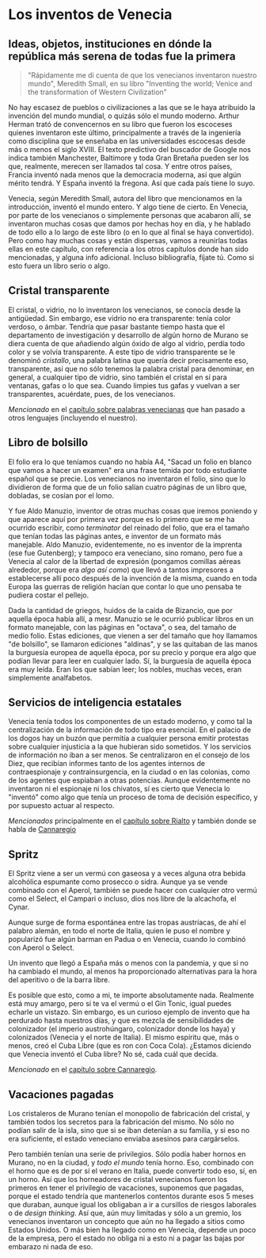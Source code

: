 # Los inventos de Venecia
## Ideas, objetos, instituciones en dónde la república más serena de todas fue la primera

> "Rápidamente me di cuenta de que los venecianos inventaron nuestro mundo",
> Meredith Small, en su libro "Inventing the world; Venice and the
> transformation of Western Civilization"

No hay escasez de pueblos o civilizaciones a las que se le haya atribuido la
invención del mundo mundial, o quizás sólo el mundo moderno. Arthur Herman trató
de convencernos en su libro que fueron los escoceses quienes inventaron este
último, principalmente a través de la ingeniería como disciplina que se enseñaba
en las universidades escocesas desde más o menos el siglo XVIII. El texto
predictivo del buscador de Google nos indica también Manchester, Baltimore y
toda Gran Bretaña pueden ser los que, realmente, merecen ser llamados tal
cosa. Y entre otros países, Francia inventó nada menos que la democracia
moderna, así que algún mérito tendrá. Y España inventó la fregona. Así que cada
país tiene lo suyo.

Venecia, según Meredith Small, autora del libro que mencionamos en la
introducción, inventó el mundo entero. Y algo tiene de cierto. En Venecia, por
parte de los venecianos o simplemente personas que acabaron allí, se inventaron
muchas cosas que damos por hechas hoy en día, y he hablado de todo ello a lo
largo de este libro (o en lo que al final se haya convertido). Pero como hay
muchas cosas y están dispersas, vamos a reunirlas todas ellas en este capítulo,
con referencia a los otros capítulos donde han sido mencionadas, y alguna info
adicional. Incluso bibliografía, fíjate tú. Como si esto fuera un libro serio o
algo.


## Cristal transparente

El cristal, o vidrio, no lo inventaron los venecianos, se conocía
desde la antigüedad. Sin embargo, ese vidrio no era transparente:
tenía color verdoso, o ámbar. Tendría que pasar bastante tiempo hasta que el departamento de investigación y desarrollo de algún horno de Murano se diera cuenta de que añadiendo algún óxido de algo al vidrio, perdía todo color y se volvía transparente. A este tipo de vidrio transparente se le denominó *cristallo*, una palabra latina que quería decir precisamente eso, transparente, así que no sólo tenemos la palabra cristal para denominar, en general, a cualquier tipo de vidrio, sino también el cristal en sí para ventanas, gafas o lo que sea. Cuando limpies tus gafas y vuelvan a ser transparentes, acuérdate, pues, de los venecianos.

*Mencionado* en el [capítulo sobre palabras venecianas](09.Idioma.md) que han pasado a otros lenguajes (incluyendo el nuestro).

## Libro de bolsillo

El folio era lo que teníamos cuando no había A4, "Sacad un folio en blanco que vamos a hacer un examen" era una frase temida por todo estudiante español que se precie. Los venecianos no inventaron el folio, sino que lo dividieron de forma que de un folio salían cuatro páginas de un libro que, dobladas, se cosían por el lomo.

Y fue Aldo Manuzio, inventor de otras muchas cosas que iremos poniendo y que aparece aquí por primera vez porque es lo primero que se me ha ocurrido escribir, como *terminator* del reinado del folio, que era el tamaño que tenían todas las páginas antes, e inventor de un formato más manejable. Aldo Manuzio, evidentemente, no es inventor de la imprenta (ese fue Gutenberg); y tampoco era veneciano, sino romano, pero fue a Venecia al calor de la libertad de expresión (pongamos comillas aéreas alrededor, porque era *algo así como*) que llevó a tantos impresores a establecerse allí poco después de la invención de la misma, cuando en toda Europa las guerras de religión hacían que contar lo que uno pensaba te pudiera costar el pellejo.

Dada la cantidad de griegos, huidos de la caída de Bizancio, que por aquella época había allí, a mesr. Manuzio se le ocurrió publicar libros en un formato manejable, con las páginas en "octava", o sea, del tamaño de medio folio. Estas ediciones, que vienen a ser del tamaño que hoy llamamos "de bolsillo", se llamaron ediciones "aldinas", y se las quitaban de las manos la burguesía europea de aquella época, por su precio y porque era algo que podían llevar para leer en cualquier lado. Sí, la burguesía de aquella época era muy leída. Eran los que sabían leer; los nobles, muchas veces, eran simplemente analfabetos.

## Servicios de inteligencia estatales

Venecia tenía todos los componentes de un estado moderno, y como tal la centralización de la información de todo tipo era esencial. En el palacio de los dogos hay un buzón que permitía a cualquier persona emitir protestas sobre cualquier injusticia a la que hubieran sido sometidos. Y los servicios de información no iban a ser menos. Se centralizaron en el consejo de los Diez, que recibían informes tanto de los agentes internos de contraespionaje y contrainsurgencia, en la ciudad o en las colonias, como de los agentes que espiaban a otras potencias. Aunque evidentemente no inventaron ni el espionaje ni los chivatos, sí es cierto que Venecia lo "inventó" como algo que tenía un proceso de toma de decisión específico, y por supuesto actuar al respecto.

*Mencionados* principalmente en el [capítulo sobre Rialto](06.Hacia-Rialto.md) y también donde se habla de [Cannaregio](08.Cannaregio.md)

## Spritz

El Spritz viene a ser un vermú con gaseosa y a veces alguna otra
bebida alcohólica espumante como prosecco o sidra. Aunque ya se vende
combinado con el Aperol, también se puede hacer con cualquier otro
vermú como el Select, el Campari o incluso, dios nos libre de la
alcachofa, el Cynar.

Aunque surge de forma espontánea entre las tropas austríacas, de ahí
el palabro alemán, en todo el norte de Italia, quien le puso el nombre
y popularizó
fue algún barman en Padua o en Venecia, cuando lo combinó con Aperol o
Select.

Un invento que llegó a España más o menos con la pandemia, y que si no
ha cambiado el mundo, al menos ha proporcionado alternativas para la
hora del aperitivo o de la barra libre.

Es posible que esto, como a mi, te importe absolutamente nada. Realmente está muy amargo, pero si te va el vermú o el Gin Tonic, igual puedes echarle un vistazo. Sin embargo, es un curioso ejemplo de invento que ha perdurado hasta nuestros días, y que es mezcla de sensibilidades de colonizador (el imperio austrohúngaro, colonizador donde los haya) y colonizados (Venecia y el norte de Italia). El mismo espíritu que, más o menos, creó el Cuba Libre (que es ron con Coca Cola). ¿Estamos diciendo que Venecia inventó el Cuba libre? No sé, cada cuál que decida.

*Mencionado* en el [capítulo sobre Cannaregio](08.Cannaregio.md).

## Vacaciones pagadas

Los cristaleros de Murano tenían el monopolio de fabricación del cristal, y también todos los secretos para la fabricación del mismo. No sólo no podían salir de la isla, sino que si se iban detenían a su familia, y si eso no era suficiente, el estado veneciano enviaba asesinos para cargárselos.

Pero también tenían una serie de privilegios. Sólo podía haber hornos en Murano, no en la ciudad, y *todo el mundo* tenía horno. Eso, combinado con el horno que es de por sí el verano en Italia, puede convertir todo eso, sí, en un horno. Así que los horneadores de cristal venecianos fueron los primeros en tener el privilegio de vacaciones, suponemos que pagadas, porque el estado tendría que mantenerlos contentos durante esos 5 meses que duraban, aunque igual los obligaban a ir a cursillos de riesgos laborales o de *design thinking*. Así que, aún muy limitadas y sólo a un gremio, los venecianos inventaron un concepto que aún no ha llegado a sitios como Estados Unidos. O más bien ha llegado como en Venecia, depende un poco de la empresa, pero el estado no obliga ni a esto ni a pagar las bajas por embarazo ni nada de eso.
